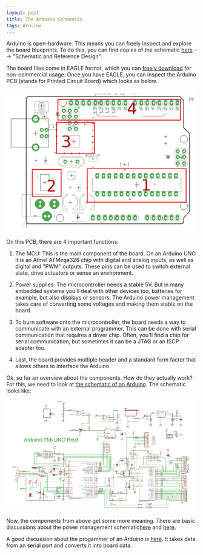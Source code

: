 ```yaml
---
layout: post
title: The Arduino Schematic
tags: Arduino
---
```

Arduino is open-hardware. This means you can freely inspect and explore the board blueprints. To do this, you can find copies of the schematic [here](https://www.arduino.cc/en/Main/arduinoBoardUno) --> "Schematic and Reference Design".

The board files come in EAGLE format, which you can [freely download](http://www.cadsoft.de/download-eagle/) for non-commercial usage. Once you have EAGLE, you can inspect the Arduino PCB (stands for Printed Circuit Board) which looks as below.

<img src="/media/images/arduino_board.png" />

On this PCB, there are 4 important functions:

1) The MCU: This is the main component of the board. On an Arduino UNO it is an Atmel ATMega328 chip with digital and analog inputs, as well as digital and "PWM" outputs. These pins can be used to switch external state, drive actuators or sense an environment.

2)  Power supplies: The microcontroller needs a stable 5V. But in many embedded systems you'll deal with other devices too, batteries for example, but also displays or sensors. The Arduino power management takes care of converting some voltages and making them stable on the board. 

3) To burn software onto the microcontroller, the board needs a way to communicate with an external programmer. This can be done with serial communication that requires a driver chip. Often, you'll find a chip for serial communication, but sometimes it can be a JTAG or an ISCP adapter too.

4) Last, the board provides multiple header and a standard form factor that allows others to interface the Arduino.

Ok, so far an overview about the components. How do they actually work? For this, we need to look at [the schematic of an Arduino](https://www.arduino.cc/en/uploads/Main/Arduino_Uno_Rev3-schematic.pdf). The schematic looks like:

<img src="/media/images/arduino_uno_schematic.png" />

Now, the components from above get some more meaning. There are basic discussions about the power management schematic[here](http://electronics.stackexchange.com/questions/65576/arduino-uno-r3-directly-supply-regulated-5v-to-5v-pin) and [here](http://electronics.stackexchange.com/questions/180963/what-happens-in-the-arduino-power-supply-schematic).

A good discussion about the progammer of an Arduino is [here](http://electronics.stackexchange.com/questions/96805/how-to-program-arduino-nano-pro-mini-pro-micro-clone-that-has-no-usb-port). It takes data from an serial port and converts it into board data.

